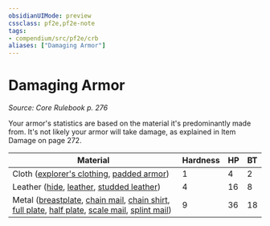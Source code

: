 ```yaml
---
obsidianUIMode: preview
cssclass: pf2e,pf2e-note
tags:
- compendium/src/pf2e/crb
aliases: ["Damaging Armor"]
---
```

# Damaging Armor  
*Source: Core Rulebook p. 276*  

Your armor's statistics are based on the material it's predominantly made from. It's not likely your armor will take damage, as explained in Item Damage on page 272.

| Material | Hardness | HP | BT |
|----------|----------|----|----|
| Cloth ([explorer's clothing](../../compendium/equipment/items/explorers-clothing.md), [padded armor](../../compendium/equipment/items/padded-armor.md)) | 1 | 4 | 2 |
| Leather ([hide](../../compendium/equipment/items/hide.md), [leather](../../compendium/equipment/items/leather.md), [studded leather](../../compendium/equipment/items/studded-leather.md)) | 4 | 16 | 8 |
| Metal ([breastplate](../../compendium/equipment/items/breastplate.md), [chain mail](../../compendium/equipment/items/chain-mail.md), [chain shirt](../../compendium/equipment/items/chain-shirt.md), [full plate](../../compendium/equipment/items/full-plate.md), [half plate](../../compendium/equipment/items/half-plate.md), [scale mail](../../compendium/equipment/items/scale-mail.md), [splint mail](../../compendium/equipment/items/splint-mail.md)) | 9 | 36 | 18 |